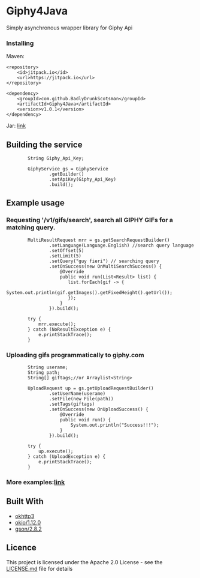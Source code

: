 # Giphy4Java
Simply asynchronous wrapper library for Giphy Api


### Installing
Maven:
```
<repository>
    <id>jitpack.io</id>
    <url>https://jitpack.io</url>
</repository>

<dependency>
    <groupId>com.github.BadlyDrunkScotsman</groupId>
    <artifactId>Giphy4Java</artifactId>
    <version>v1.0.1</version>
</dependency>
```
Jar: [link](https://github.com/BadlyDrunkScotsman/Giphy4Java/releases/download/v1.0.1/giphy4j.jar)


## Building the service
```
        String Giphy_Api_Key;

        GiphyService gs = GiphyService
                .getBuilder()
                .setApiKey(Giphy_Api_Key)
                .build();
```

## Example usage
### Requesting '/v1/gifs/search', search all GIPHY GIFs for a matching query.
```
        MultiResultRequest mrr = gs.getSearchRequestBuilder()
                .setLanguage(Language.English) //search query language
                .setOffset(5)
                .setLimit(5)
                .setQuery("guy fieri") // searching query
                .setOnSuccess(new OnMultiSearchSuccess() {
                    @Override
                    public void run(List<Result> list) {
                       list.forEach(gif -> {
                           System.out.println(gif.getImages().getFixedHeight().getUrl());
                       });
                    }
                }).build();

        try {
            mrr.execute();
        } catch (NoResultException e) {
            e.printStackTrace();
        }
```

### Uploading gifs programmatically to giphy.com
```
        String userame;
        String path;
        String[] giftags;//or Arraylist<String>

        UploadRequest up = gs.getUploadRequestBuilder()
                .setUserName(userame)
                .setFile(new File(path))
                .setTags(giftags)
                .setOnSuccess(new OnUploadSuccess() {
                    @Override
                    public void run() {
                        System.out.println("Success!!!");
                    }
                }).build();

        try {
            up.execute();
        } catch (UploadException e) {
            e.printStackTrace();
        }
```

### More examples:[link](https://github.com/BadlyDrunkScotsman/Giphy4Java/wiki/More-Examples)

## Built With
* [okhttp3](https://mvnrepository.com/artifact/com.squareup.okhttp3/okhttp)
* [okio/1.12.0](https://mvnrepository.com/artifact/com.squareup.okio/okio/1.12.0)
* [gson/2.8.2](https://mvnrepository.com/artifact/com.google.code.gson/gson/2.8.2)

## Licence
This project is licensed under the Apache 2.0 License - see the [LICENSE.md](LICENSE.md) file for details
